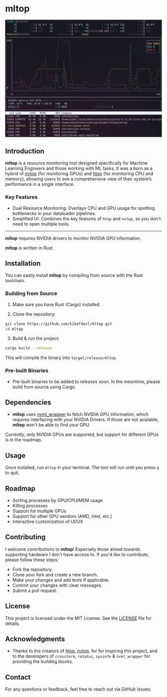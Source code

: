 # mltop

![demo](./assets/demo.png)

## Introduction

**mltop** is a resource monitoring tool designed specifically for Machine Learning Engineers and those working with ML tasks. It was a born as a hybrid of [nvtop](https://github.com/Syllo/nvtop) (for monitoring GPUs) and [htop](https://github.com/htop-dev/htop) (for monitoring CPU and memory), allowing users to see a comprehensive view of their system’s performance in a single interface.

### Key Features

- Dual Resource Monitoring: Overlays CPU and GPU usage for spotting bottlenecks in your dataloader pipelines.
- Simplified UI: Combines the key features of `htop` and `nvtop`, so you don't need to open multiple tools.

--- 

**mltop** requires NVIDIA drivers to monitor NVIDIA GPU information.

**mltop** is written in Rust.


## Installation

You can easily install **mltop** by compiling from source with the Rust toolchain.


### Building from Source

1. Make sure you have Rust (Cargo) installed.

2. Clone the repository:

```bash
git clone https://github.com/kikefdezl/mltop.git
cd mltop
```

3. Build & run the project:

```bash
cargo build --release
```

This will compile the binary into `target/release/mltop`.

### Pre-built Binaries

- Pre-built binaries to be added to releases soon. In the meantime, please build from source using Cargo.

## Dependencies

- **mltop** uses [nvml_wrapper](https://github.com/rust-nvml/nvml-wrapper) to fetch NVIDIA GPU information, which requires
interfacing with your NVIDIA Drivers. If those are not available, **mltop** won't be able to find your GPU.

Currently, only NVIDIA GPUs are supported, but support for different GPUs is in the roadmap.

## Usage

Once installed, run `mltop` in your terminal. The tool will run until you press `q` to quit.

## Roadmap

- Sorting processes by GPU/CPU/MEM usage
- Killing processes
- Support for multiple GPUs
- Support for other GPU vendors (AMD, Intel, etc.)
- Interactive customization of UI/UX

## Contributing

I welcome contributions to **mltop**! Especially those aimed towards supporting hardware I don't have access to. If you'd like to contribute, please follow these steps:

- Fork the repository.
- Clone your fork and create a new branch.
- Make your changes and add tests if applicable.
- Commit your changes with clear messages.
- Submit a pull request.

## License

This project is licensed under the MIT License. See the [LICENSE](./LICENSE.MD) file for details.

## Acknowledgments

- Thanks to the creators of [htop](https://github.com/htop-dev/htop), [nvtop](https://github.com/Syllo/nvtop), for for inspiring this project, and to the developers
of `crossterm`, `ratatui`, `sysinfo` & `nvml_wrapper` for providing the building blocks.

## Contact
For any questions or feedback, feel free to reach out via GitHub Issues.
